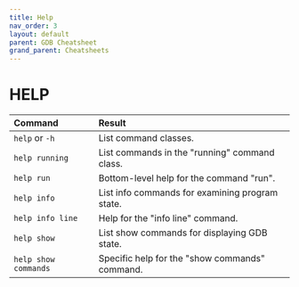 ```yaml
---
title: Help
nav_order: 3
layout: default
parent: GDB Cheatsheet
grand_parent: Cheatsheets
---
```


# **HELP**

| Command              | Result                                          |
| :------------------- | :---------------------------------------------- |
| `help` or `-h`       | List command classes.                           |
| `help running`       | List commands in the "running" command class.   |
| `help run`           | Bottom-level help for the command "run".        |
| `help info`          | List info commands for examining program state. |
| `help info line`     | Help for the "info line" command.               |
| `help show`          | List show commands for displaying GDB state.    |
| `help show commands` | Specific help for the "show commands" command.  |